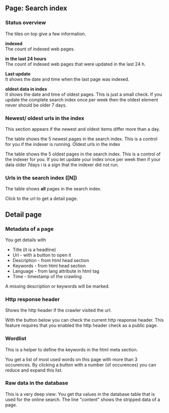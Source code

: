 ##  Page: Search index

### Status overview

The tiles on top give a few information.

**indexed**\
The count of indexed web pages.

**in the last 24 hours**\
The count of indexed web pages that were updated in the last 24 h.

**Last update**\
It shows the date and time when the last page was indexed.

**oldest data in index**\
It shows the date and time of oldest pages. This is just a small check. If you update the complete search index once per week then the oldest element never should be older 7 days.

### Newest/ oldest urls in the index

This section appears if the newest and oldest items differ more than a day.

The table shows the 5 newest pages in the search index.
This is a control for you if the indexer is running.
Oldest urls in the index

The table shows the 5 oldest pages in the search index.
This is a control of the indexer for you. If you let update your index once per week then if your data older 7days i is a sign that the indexer did not run. 

### Urls in the search index ([N])

The table shows **all** pages in the search index.

Click to the url to get a detail page.

## Detail page

### Metadata of a page

You get details with 

* Title (it is a headline)
* Url - with a button to open it
* Description - from html head section
* Keywords - from html head section
* Language - from lang attribute in html tag
* Time - timestamp of the crawling

A missing description or keywords will be marked.

### Http response header

Shows the http header if the crawler visited the url.

With the button below you can check the current http reaponse header. This feature requires that you enabled the http header check as a public page.

### Wordlist

This is a helper to define the keywords in the html meta section.

You get a list of most used words on this page with more than 3 occurences. By clicking a button with a number (of occurences) you can reduce and expand this list.

### Raw data in the database

This is a very deep view: You get tha values in the database table that is used for the online search. The line "content" shows the stripped data of a page.
